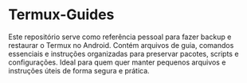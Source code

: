 # Termux-Guides
Este repositório serve como referência pessoal para fazer backup e restaurar o Termux no Android. Contém arquivos de guia, comandos essenciais e instruções organizadas para preservar pacotes, scripts e configurações. Ideal para quem quer manter pequenos arquivos e instruções úteis de forma segura e prática.

